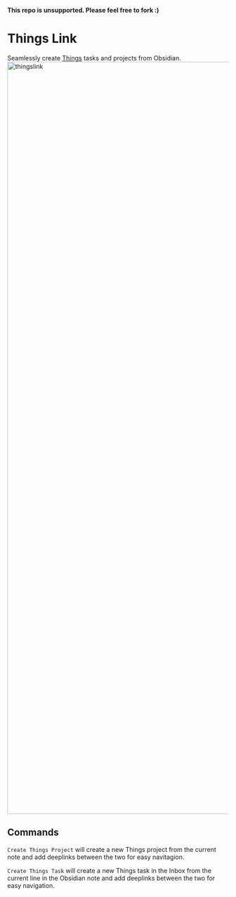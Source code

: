 **This repo is unsupported. Please feel free to fork :)**

# Things Link

Seamlessly create [Things](https://culturedcode.com/things/) tasks and projects from Obsidian.
<img width="1711" alt="thingslink" src="https://user-images.githubusercontent.com/59900904/156386765-3a5923e2-0f05-4268-952d-f971c43f3aee.png">



## Commands

`Create Things Project` will create a new Things project from the current note and add deeplinks between the two for easy navitagion.

`Create Things Task` will create a new Things task in the Inbox from the current line in the Obsidian note and add deeplinks between the two for easy navigation.
